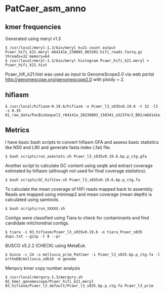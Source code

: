 # PatCaer_asm_anno

## kmer frequencies

Generated using meryl v1.3

```
$ /usr/local/meryl-1.3/bin/meryl k=21 count output Pcaer_hifi_k21.meryl m64141e_230805_003202.hifi_reads.fastq.gz threads=32 memory=64
$ /usr/local/meryl-1.3/bin/meryl histogram Pcaer_hifi_k21.meryl > Pcaer_hifi_k21.hist
```
Pcaer_hifi_k21.hist was used as input to GenomeScope2.0 via web portal http://genomescope.org/genomescope2.0 with ploidy = 2.

## hifiasm

```
$ /usr/local/hifiasm-0.19.6/hifiasm -o Pcaer_l3_s035v0.19.6 -t 32 -l3 -s 0.35 01_raw_data/PacBioSequel2_r64141e_20230803_150341_o32374/2_B01/m64141e_230805_003202.hifi_reads.fastq.gz
```

## Metrics

I have basic bash scripts to convert hifiasm GFA and assess basic statistics like N50 and L90 and generate fasta index (.fai) file.

```
$ bash scripts/run_asmstats.sh Pcaer_l3_s035v0.19.6.bp.p_ctg.gfa
```

Another script to calculate GC content using seqtk and extract coverage estimated by hifiasm (although not used for final coverage statistics).

```
$ bash scripts/GC_hifiCov.sh Pcaer_l3_s035v0.19.6.bp.p_ctg.fa
```

To calculate the mean coverage of HiFi reads mapped back to assembly. Reads are mapped using minimap2 and mean coverage (mean depth) is calculated using samtools. 

```
$ bash scripts/run_XXXXX.sh
```

Contigs were classified using Tiara to check for contaminants and find candidate mitchondrial contigs.

```
$ tiara -i 03_hifiasm/Pcaer_l3_s035v0.19.6 -o tiara_Pcaer_s035
dups.txt --gzip -t 8 --pr
```

BUSCO v5.2.2 (CHECK) using MetaEuk.

```
$ busco -c 24 -o mollusca_prim_PatCaer -i Pcaer_l3_s035.bp.p_ctg.fa -l orthoDB/mollusca_odb10 -m genome
```

Merqury kmer copy number analysis

```
$ /usr/local/merqury-1.3/merqury.sh 02_kmer_genomescope/Pcaer_hifi_k21.meryl 03_hifiasm/Pcaer_l3_default/Pcaer_l3_s035.bp.p_ctg.fa Pcaer_l3_prim
```

